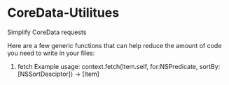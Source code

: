 # CoreData-Utilitues
Simplify CoreData requests

Here are a few generic functions that can help reduce the amount of code you need to write in your files:

1. fetch
   Example usage:
   context.fetch(Item.self, for:NSPredicate, sortBy:[NSSortDesciptor]) -> [Item]
